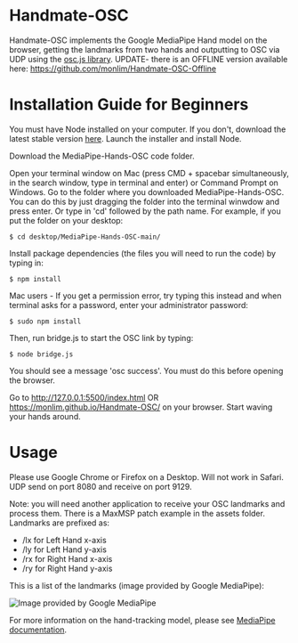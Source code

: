 # Handmate-OSC
Handmate-OSC implements the Google MediaPipe Hand model on the browser, getting the landmarks from two hands and outputting to OSC via UDP using the [osc.js library](https://github.com/adzialocha/osc-js#osc-js). UPDATE- there is an OFFLINE version available here: https://github.com/monlim/Handmate-OSC-Offline 

# Installation Guide for Beginners
You must have Node installed on your computer. If you don't, download the latest stable version [here](https://nodejs.org/en/). Launch the installer and install Node.

Download the MediaPipe-Hands-OSC code folder.

Open your terminal window on Mac (press CMD + spacebar simultaneously, in the search window, type in terminal and enter) or Command Prompt on Windows. Go to the folder where you downloaded MediaPipe-Hands-OSC. You can do this by just dragging the folder into the terminal winwdow and press enter. Or type in 'cd' followed by the path name. For example, if you put the folder on your desktop:

```$ cd desktop/MediaPipe-Hands-OSC-main/```

Install package dependencies (the files you will need to run the code) by typing in:

```$ npm install```

Mac users - If you get a permission error, try typing this instead and when terminal asks for a password, enter your administrator password:

```$ sudo npm install```

Then, run bridge.js to start the OSC link by typing:

```$ node bridge.js```

You should see a message 'osc success'. You must do this before opening the browser.

Go to http://127.0.0.1:5500/index.html OR https://monlim.github.io/Handmate-OSC/ on your browser. Start waving your hands around.

# Usage
Please use Google Chrome or Firefox on a Desktop. Will not work in Safari. UDP send on port 8080 and receive on port 9129.

Note: you will need another application to receive your OSC landmarks and process them. There is a MaxMSP patch example in the assets folder. Landmarks are prefixed as:

* /lx for Left Hand x-axis 
* /ly for Left Hand y-axis
* /rx for Right Hand x-axis
* /ry for Right Hand y-axis

This is a list of the landmarks (image provided by Google MediaPipe):

![Image provided by Google MediaPipe](https://monlim.github.io/MediaPipe-Hands-OSC/assets/Mediapipe_Hand_landmarks.png)

For more information on the hand-tracking model, please see [MediaPipe documentation](https://google.github.io/mediapipe/solutions/hands.html).
